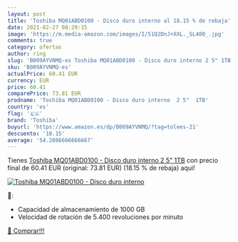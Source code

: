 ```yaml
---
layout: post
title: 'Toshiba MQ01ABD0100 - Disco duro interno al 18.15 % de rebaja'
date: 2021-02-27 08:29:15
image: 'https://m.media-amazon.com/images/I/51Q2DnJ+XXL._SL400_.jpg'
comments: true
category: ofertas
author: ring
slug: 'B009AYVNMQ-es Toshiba MQ01ABD0100 - Disco duro interno 2 5" 1TB'
sku: 'B009AYVNMQ-es'
actualPrice: 60.41 EUR
currency: EUR
price: 60.41
comparePrice: 73.81 EUR
prodname: 'Toshiba MQ01ABD0100 - Disco duro interno  2 5"  1TB'
country: 'es'
flag: '🇪🇸'
brand: 'Toshiba'
buyurl: 'https://www.amazon.es/dp/B009AYVNMQ/?tag=tolees-21'
descuento: '18.15'
average: '54.2086666666667'
---
```


Tienes [Toshiba MQ01ABD0100 - Disco duro interno  2 5"  1TB](https://www.amazon.es/dp/B009AYVNMQ/?tag=tolees-21) con precio final de  60.41 EUR (original: 73.81 EUR) (18.15 %  de rebaja) aqui!

[![Toshiba MQ01ABD0100 - Disco duro interno](https://m.media-amazon.com/images/I/51Q2DnJ+XXL._SL400_.jpg)](https://www.amazon.es/dp/B009AYVNMQ/?tag=tolees-21)

🔎:

- Capacidad de almacenamiento de 1000 GB
- Velocidad de rotación de 5.400 revoluciones por minuto

[🛒 Comprar!!!](https://www.amazon.es/dp/B009AYVNMQ/?tag=tolees-21)
